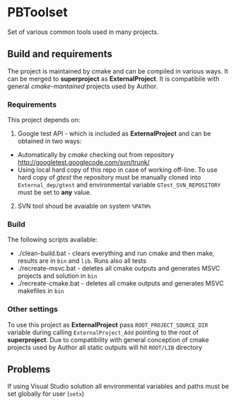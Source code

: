 PBToolset
=========
Set of various common tools used in many projects.

Build and requirements
----------------------
The project is maintained by cmake and can be compiled in various ways. It can be merged to **superproject** as **ExternalProject**. It is compatibile with general *cmake-mantained* projects used by Author.

### Requirements ###
This project depends on:
 1. Google test API - which is included as **ExternalProject** and can be obtained in two ways:
  * Automatically by *cmake*  checking out from repository http://googletest.googlecode.com/svn/trunk/
  * Using local hard copy of this repo in case of working off-line. To use hard copy of *gtest* the repository must be manually cloned into `External_dep/gtest` and environmental variable `GTest_SVN_REPOSITORY` must be set to **any** value.
2. SVN tool shoud be avaiable on system `%PATH%`

### Build ###   
The following scripts available:
 * ./clean-build.bat - clears everything and run cmake and then make, results are in `bin` and `lib`. Runs also all tests
 * ./recreate-msvc.bat - deletes all cmake outputs and generates MSVC projects and solution in `bin`
 * ./recreate-cmake.bat - deletes all cmake outputs and generates MSVC makefiles in `bin`

### Other settings ###
To use this project as **ExternalProject** pass `ROOT_PROJECT_SOURCE_DIR` variable during calling `ExternalProject_Add` pointing to the root of **superproject**. Due to compatibility with general conception of cmake projects used by Author all static outputs will hit `ROOT/LIB` directory

Problems
--------
If using Visual Studio solution all environmental variables and paths must be set globally for user (`setx`)
